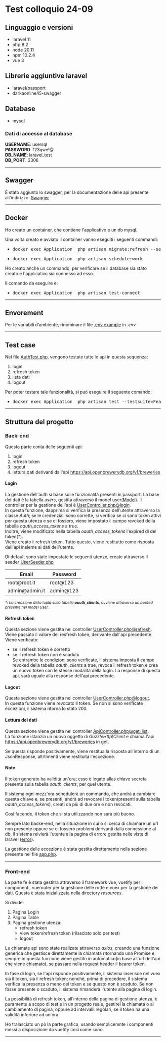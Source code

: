 # Test colloquio 24-09

## Linguaggio e versioni

- laravel 11
- php 8.2
- node 20.11
- npm 10.2.4
- vue 3


## Librerie aggiuntive laravel

- laravel/passport
- darkaonline/l5-swagger

## Database

- mysql

### Dati di accesso al database

<strong>USERNAME</strong>: usersql<br />
<strong>PASSWORD</strong>: 123qwe!@<br />
<strong>DB_NAME</strong>: laravel_test<br />
<strong>DB_PORT</strong>: 3306<br />

***

## Swagger

É stato aggiunto lo swagger, per la documentazione delle api presente all'indirizzo:
<a href="/swagger/documentation">Swagger</a>

***

## Docker
Ho creato un container, che contiene l'applicativo e un db mysql.

Una volta creato e avviato il container vanno eseguiti i seguenti commandi:

- <pre>docker exec Application  php artisan migrate:refresh --seed</pre>
- <pre>docker exec Application  php artisan schedule:work</pre>

Ho creato anche un commando, per verificare se il database sia stato creato e l'applicativo sia connesso ad esso.

Il comando da eseguire è:

- <pre>docker exec Application  php artisan test-connect</pre>

***

## Envorement

Per le variabili d'ambiente, rinominare il file <a href=".env.example">.env.example</a> in <i>.env</i>

***

## Test case

Nel file <a href="tests/Feature/AuthTest.php">AuthTest.php</a>, vengono testate tutte le api in questa sequenza:
1. login
2. refresh token
3. lista dati
4. logout

Per poter testare tale funzionalità, si può eseguire il seguente comando:

- <pre>docker exec Application  php artisan test --testsuite=Feature</pre>

***

## Struttura del progetto

### Back-end

Questa parte conta delle seguenti api:

1. login 
2. refresh token
3. logout
4. lettura dati derivanti dall'api <a href="https://api.openbrewerydb.org/v1/breweries">https://api.openbrewerydb.org/v1/breweries</a>

#### Login

La gestione dell'auth si base sulle funzionalità presenti in passport.
La base dei dati è la tabella <i>users</i>, gestita attraverso il model user(<a href="app/Models/User.php">Model</a>).
Il controller per la gestione dell'api è <a href="app/Http/Api/User/UserController.php@login">UserController.php@login</a>.<br />
In questa funzione, dapprima si verifica la presenza dell'utente attraverso la classe <i>Auth</i>; 
se le credenziali sono corrette, si verifica se ci sono token attivi per questa utenza e se ci fossero, viene impostato il campo  revoked della tabella <i>oauth_access_tokens</i> a true. <br />
Inoltre, viene modificato nella tabella <i>oauth_access_tokens</i> l'expired di del token(*).<br />
Viene creato il refresh token.
Tutto questo, viene restitutto come risposta dell'api insieme ai dati dell'utente.<br />

Di default sono state impostate le seguenti utenze, create attraverso il seeder <a href="database/seeders/UserSeeder.php">UserSeeder.php</a><br />
<table>
<thead>
<tr>
<th>Email</th>
<th>Password</th>
</tr>
</thead>
<tbody>
<tr>
<td>root@root.it</td>
<td>root@123</td>
</tr>
<tr>
<td>admin@admin.it</td>
<td>admin@123</td>
</tr>
</tbody>
</table>

<i style="font-size:12px">*: La creazione della tupla sulla tabella <strong>oauth_clients</strong>, avviene attraverso un booted presente nel model User.</i>

#### Refresh token

Questa sezione viene gestita nel controller <a href="app/Http/Api/User/UserController.php@refresh">UserController.php@refresh</a>. <br/>
Viene passato il valore del resfresh token, derivante dall'api precedente.
Viene verificato:
- se il refresh token è corretto
- se il refresh token non è scaduto <br />
Se entrambe le condizioni sono verificate, il sistema imposta il campo revoked della tabella <i>oauth_clients</i> a true, revoca il refresh token e crea un nuovo token con le stesse modalità della login.
La response di questa api, sarà uguale alla response dell'api precedente.

#### Logout
Questa sezione viene gestita nel controller <a href="app/Http/Api/User/UserController.php@logout">UserController.php@logout</a>. <br/>
In questa funzione viene revocato il token.
Se non si sono verificate eccezioni, il sistema ritorna lo stato 200.

#### Lettura dei dati

Questa sezione viene gestita nel controller <a href="app/Http/Api/ApiController/ApiController.php@get_list">ApiController.php@get_list</a>. <br/>
La funzione istanzia un nuovo oggetto di <i>GuzzleHttp\Client</i>  e chiama l'api https://api.openbrewerydb.org/v1/breweries in get.

Se questa risponde positivamente, viene restitua la risposta all'interno di un JsonResponse, altrtimenti viene restituita l'eccezione.

#### Note

Il token generato ha validità un'ora; esso è legato allas chiave secreta presente sulla tabella <i>oauth_clients</i>, per quel utente.

Il sistema ogni mezz'ora schedulerà un commando, che andrà a cambiare questa chiave e, se presenti, andrà ad revocare i token(presenti sulla tabella <i>oauth_access_tokens</i>), creati da più di due ore e non revocati.

Così facendo, il token che si sta utilizzando non sarà più buono.

Sempre lato backe-end, nella situazione in cui o si cerca di chiamare un url non presente oppure se ci fossero problemi derivanti dalla connessione al db, il sistema reivierà l'utente alla pagina di errore gestita nelle viste di laravel (<a href="resources/views/error.blade.php">error</a>).

La gestione delle eccezione è stata gestita direttamente nella sezione presente nel file <a href="bootstrap/app.php">app.php</a>.

---


### Front-end

La parte fe è stata gestitra attraverso il framework vue, vuetify per i componenti, vuerouter per la gestione delle rotte e vuex per la gestione dei dati.
Questa è stata inizializzata nella directory <i>resources</i>.<br />

Si divide:

1. Pagina Login
2. Pagina Table
3. Pagina gestione utenza:
   - refresh token
   - view token/refresh token (rilasciato solo per test)
   - logout

Le chiamate api sono state realizate attraverso <i>axios</i>, creando una funzione generica che gestisce direttamente la chiamata ritornando una Promise e, sempre in questa funzione viene gestito in automatico(in base all'url dell'api che viene chiamato), se passare nella request header il bearer token.

In fase di login, se l'api risponde positivamente, il sistema inserisce nel vuex sia il token, sia il refresh token; nonchè, prima di procedere, il sistema verifica la presenza o meno del token e se questo non è scaduto. Se non fosse presente o scaduto, il sistema rimanderà l'utente alla pagina di login.

La possibilità di refresh token, all'interno della pagina di gestione utenza, è puramente a scopo di test e in un progetto reale, gestirei la chiamata o al cambiamento di pagina, oppure ad intervalli regolari, se il token ha una validità inferiore ad un'ora. 

Ho tralasciato un pò la parte grafica, usando semplicemnte i componenti messi a disposizione da vuetify così come sono.

***



